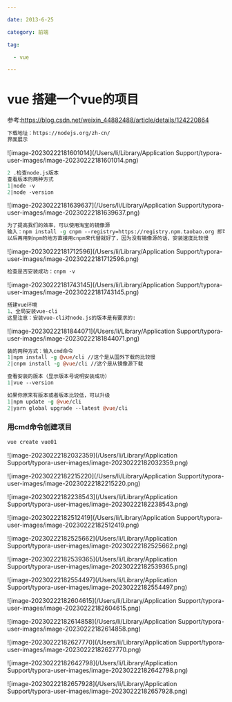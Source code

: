 ```yaml
---

date: 2013-6-25

category: 前端

tag:

  - vue

---
```


# vue 搭建一个vue的项目

参考:https://blog.csdn.net/weixin_44882488/article/details/124220864



```perl
下载地址：https://nodejs.org/zh-cn/
界面展示
```

 ![image-20230222181601014](/Users/li/Library/Application Support/typora-user-images/image-20230222181601014.png)

```perl
2 .检查node.js版本
查看版本的两种方式
1|node -v
2|node -version
```

 ![image-20230222181639637](/Users/li/Library/Application Support/typora-user-images/image-20230222181639637.png)

```perl
为了提高我们的效率，可以使用淘宝的镜像源
输入：npm install -g cnpm --registry=https://registry.npm.taobao.org 即可安装npm镜像源
以后再用到npm的地方直接用cnpm来代替就好了，因为没有镜像源的话，安装速度比较慢
```

 ![image-20230222181712596](/Users/li/Library/Application Support/typora-user-images/image-20230222181712596.png)

```perl
检查是否安装成功：cnpm -v
```

 ![image-20230222181743145](/Users/li/Library/Application Support/typora-user-images/image-20230222181743145.png)

```perl
搭建vue环境
1、全局安装vue-cli
这里注意：安装vue-cli对node.js的版本是有要求的:
```

 ![image-20230222181844071](/Users/li/Library/Application Support/typora-user-images/image-20230222181844071.png)

```perl
装的两种方式：输入cmd命令
1|npm install -g @vue/cli //这个是从国外下载的比较慢
2|cnpm install -g @vue/cli //这个是从镜像源下载

查看安装的版本（显示版本号说明安装成功）
1|vue --version

如果你原来有版本或者版本比较低，可以升级
1|npm update -g @vue/cli
2|yarn global upgrade --latest @vue/cli
```

### 用cmd命令创建项目

```perl
vue create vue01
```

 ![image-20230222182032359](/Users/li/Library/Application Support/typora-user-images/image-20230222182032359.png)

 ![image-20230222182215220](/Users/li/Library/Application Support/typora-user-images/image-20230222182215220.png)

 ![image-20230222182238543](/Users/li/Library/Application Support/typora-user-images/image-20230222182238543.png)

 ![image-20230222182512419](/Users/li/Library/Application Support/typora-user-images/image-20230222182512419.png)

 ![image-20230222182525662](/Users/li/Library/Application Support/typora-user-images/image-20230222182525662.png)

 ![image-20230222182539365](/Users/li/Library/Application Support/typora-user-images/image-20230222182539365.png)

 ![image-20230222182554497](/Users/li/Library/Application Support/typora-user-images/image-20230222182554497.png)

 ![image-20230222182604615](/Users/li/Library/Application Support/typora-user-images/image-20230222182604615.png)

 ![image-20230222182614858](/Users/li/Library/Application Support/typora-user-images/image-20230222182614858.png)

 ![image-20230222182627770](/Users/li/Library/Application Support/typora-user-images/image-20230222182627770.png)

 ![image-20230222182642798](/Users/li/Library/Application Support/typora-user-images/image-20230222182642798.png)

 ![image-20230222182657928](/Users/li/Library/Application Support/typora-user-images/image-20230222182657928.png)